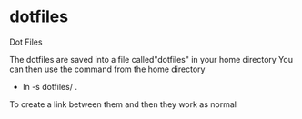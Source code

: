 dotfiles
========

Dot Files

The dotfiles are saved into a file called"dotfiles" in your home directory
You can then use the command from the home directory
 - ln -s dotfiles/<file name> .<filename>
 
 To create a link between them and then they work as normal
